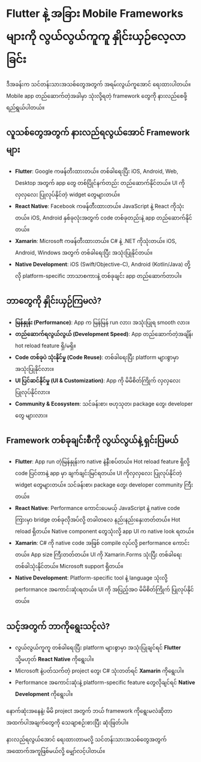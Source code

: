 
# Flutter နဲ့ အခြား Mobile Frameworks များကို လွယ်လွယ်ကူကူ နှိုင်းယှဉ်လေ့လာခြင်း

ဒီအခန်းက သင်တန်းသားအသစ်တွေအတွက် အရမ်းလွယ်ကူအောင် ရေးထားပါတယ်။ Mobile app တည်ဆောက်တဲ့အခါမှာ သုံးလို့ရတဲ့ framework တွေကို နားလည်စေဖို့ ရည်ရွယ်ပါတယ်။

## လူသစ်တွေအတွက် နားလည်ရလွယ်အောင် Framework များ

- **Flutter**: Google ကဖန်တီးထားတယ်။ တစ်ခါရေးပြီး iOS, Android, Web, Desktop အတွက် app တွေ တစ်ပြိုင်နက်တည်း တည်ဆောက်နိုင်တယ်။ UI ကိုလှလှလေး ပြုလုပ်နိုင်တဲ့ widget တွေများတယ်။
- **React Native**: Facebook ကဖန်တီးထားတယ်။ JavaScript နဲ့ React ကိုသုံးတယ်။ iOS, Android နှစ်ခုလုံးအတွက် code တစ်ခုတည်းနဲ့ app တည်ဆောက်နိုင်တယ်။
- **Xamarin**: Microsoft ကဖန်တီးထားတယ်။ C# နဲ့ .NET ကိုသုံးတယ်။ iOS, Android, Windows အတွက် တစ်ခါရေးပြီး အသုံးပြုနိုင်တယ်။
- **Native Development**: iOS (Swift/Objective-C), Android (Kotlin/Java) တို့လို platform-specific ဘာသာစကားနဲ့ တစ်ခုချင်း app တည်ဆောက်တာပါ။

## ဘာတွေကို နှိုင်းယှဉ်ကြမလဲ?

- **မြန်နှုန်း (Performance)**: App က မြန်မြန် run လား၊ အသုံးပြုရ smooth လား။
- **တည်ဆောက်ရလွယ်လွယ် (Development Speed)**: App တည်ဆောက်တဲ့အချိန်၊ hot reload feature ရှိ/မရှိ။
- **Code တစ်ခုပဲ သုံးနိုင်မှု (Code Reuse)**: တစ်ခါရေးပြီး platform များစွာမှာ အသုံးပြုနိုင်လား။
- **UI ပြင်ဆင်နိုင်မှု (UI & Customization)**: App ကို မိမိစိတ်ကြိုက် လှလှလေး ပြုလုပ်နိုင်လား။
- **Community & Ecosystem**: သင်ခန်းစာ၊ ဗဟုသုတ၊ package တွေ၊ developer တွေ များလား။

## Framework တစ်ခုချင်းစီကို လွယ်လွယ်နဲ့ ရှင်းပြမယ်

- **Flutter**: App run တဲ့မြန်နှုန်းက native နဲ့နီးစပ်တယ်။ Hot reload feature ရှိလို့ code ပြင်တာနဲ့ app မှာ ချက်ချင်းမြင်ရတယ်။ UI ကိုလှလှလေး ပြုလုပ်နိုင်တဲ့ widget တွေများတယ်။ သင်ခန်းစာ၊ package တွေ၊ developer community ကြီးတယ်။
- **React Native**: Performance ကောင်းပေမယ့် JavaScript နဲ့ native code ကြားမှာ bridge တစ်ခုလိုအပ်လို့ တခါတလေ နည်းနည်းနှေးတတ်တယ်။ Hot reload ရှိတယ်။ Native component တွေသုံးလို့ app UI က native look ရတယ်။
- **Xamarin**: C# ကို native code အဖြစ် compile လုပ်လို့ performance ကောင်းတယ်။ App size ကြီးတတ်တယ်။ UI ကို Xamarin.Forms သုံးပြီး တစ်ခါရေးတစ်ခါသုံးနိုင်တယ်။ Microsoft support ရှိတယ်။
- **Native Development**: Platform-specific tool နဲ့ language သုံးလို့ performance အကောင်းဆုံးရတယ်။ UI ကို အပြည့်အဝ မိမိစိတ်ကြိုက် ပြုလုပ်နိုင်တယ်။

## သင့်အတွက် ဘာကိုရွေးသင့်လဲ?

- လွယ်လွယ်ကူကူ တစ်ခါရေးပြီး platform များစွာမှာ အသုံးပြုချင်ရင် **Flutter** သို့မဟုတ် **React Native** ကိုရွေးပါ။
- Microsoft နဲ့ပတ်သက်တဲ့ project တွေ၊ C# သုံးတတ်ရင် **Xamarin** ကိုရွေးပါ။
- Performance အကောင်းဆုံးနဲ့ platform-specific feature တွေလိုချင်ရင် **Native Development** ကိုရွေးပါ။

နောက်ဆုံးအနေနဲ့၊ မိမိ project အတွက် ဘယ် framework ကိုရွေးမလဲဆိုတာ အထက်ပါအချက်တွေကို သေချာစဉ်းစားပြီး ဆုံးဖြတ်ပါ။

နားလည်ရလွယ်အောင် ရေးထားတာမလို့ သင်တန်းသားအသစ်တွေအတွက် အထောက်အကူဖြစ်မယ်လို့ မျှော်လင့်ပါတယ်။
